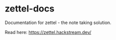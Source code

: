 # zettel-docs
Documentation for zettel - the note taking solution.

Read here: https://zettel.hackstream.dev/
